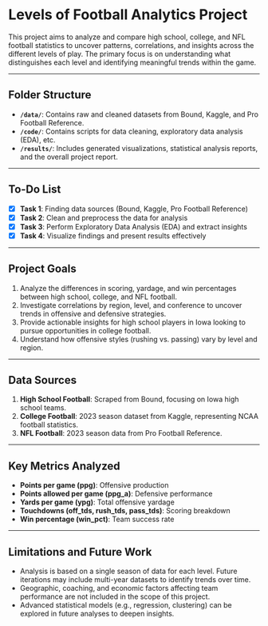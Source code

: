 # Levels of Football Analytics Project

This project aims to analyze and compare high school, college, and NFL football statistics to uncover patterns, correlations, and insights across the different levels of play. The primary focus is on understanding what distinguishes each level and identifying meaningful trends within the game.

---

## Folder Structure

- **`/data/`**: Contains raw and cleaned datasets from Bound, Kaggle, and Pro Football Reference.
- **`/code/`**: Contains scripts for data cleaning, exploratory data analysis (EDA), etc.
- **`/results/`**: Includes generated visualizations, statistical analysis reports, and the overall project report.

---

## To-Do List

- [x] **Task 1**: Finding data sources (Bound, Kaggle, Pro Football Reference)
- [x] **Task 2**: Clean and preprocess the data for analysis
- [x] **Task 3**: Perform Exploratory Data Analysis (EDA) and extract insights
- [x] **Task 4**: Visualize findings and present results effectively

---

## Project Goals

1. Analyze the differences in scoring, yardage, and win percentages between high school, college, and NFL football.
2. Investigate correlations by region, level, and conference to uncover trends in offensive and defensive strategies.
3. Provide actionable insights for high school players in Iowa looking to pursue opportunities in college football.
4. Understand how offensive styles (rushing vs. passing) vary by level and region.

---

## Data Sources

1. **High School Football**: Scraped from Bound, focusing on Iowa high school teams.
2. **College Football**: 2023 season dataset from Kaggle, representing NCAA football statistics.
3. **NFL Football**: 2023 season data from Pro Football Reference.

---

## Key Metrics Analyzed

- **Points per game (ppg)**: Offensive production
- **Points allowed per game (ppg_a)**: Defensive performance
- **Yards per game (ypg)**: Total offensive yardage
- **Touchdowns (off_tds, rush_tds, pass_tds)**: Scoring breakdown
- **Win percentage (win_pct)**: Team success rate

---

## Limitations and Future Work

- Analysis is based on a single season of data for each level. Future iterations may include multi-year datasets to identify trends over time.
- Geographic, coaching, and economic factors affecting team performance are not included in the scope of this project.
- Advanced statistical models (e.g., regression, clustering) can be explored in future analyses to deepen insights.
